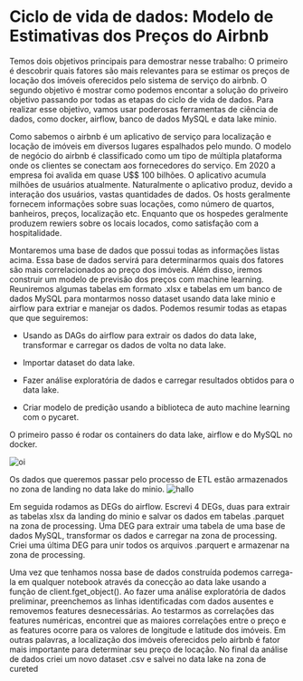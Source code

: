 # Ciclo de vida de dados: Modelo de Estimativas dos Preços do Airbnb

Temos dois objetivos principais para demostrar nesse trabalho: O primeiro é descobrir quais fatores são mais relevantes para se estimar os preços de locação dos imóveis oferecidos pelo sistema de serviço do airbnb. O segundo objetivo é mostrar como podemos encontar a solução do priveiro objetivo passando por todas as etapas do ciclo de vida de dados.
Para realizar esse objetivo, vamos usar poderosas ferramentas de ciência de dados, como docker, airflow, banco de dados MySQL e data lake minio. 

Como sabemos o airbnb é um aplicativo de serviço para localização e locação de imóveis em diversos lugares espalhados pelo mundo. O modelo de negócio do airbnb é 
classificado como um tipo de múltipla plataforma onde os clientes se conectam aos fornecedores do serviço. Em 2020 a empresa foi avalida em quase U$$ 100 bilhões.
O aplicativo acumula milhões de usuários atualmente. Naturalmente o aplicativo produz, devido a interação dos usuários, vastas quantidades 
de dados. Os hosts geralmente fornecem informações sobre suas locações, como número de quartos, banheiros, preços, localização etc. Enquanto que os hospedes 
geralmente produzem rewiers sobre os locais locados, como satisfação com a hospitalidade.

Montaremos uma base de dados que possui todas as informações listas acima. Essa base de dados servirá para determinarmos quais dos fatores são mais correlacionados ao preço dos imóveis. Além disso, iremos construir um modelo de previsão dos preços com machine learning. Reuniremos algumas tabelas em formato .xlsx 
e tabelas em um banco de dados MySQL para montarmos nosso dataset usando data lake minio e airflow para extriar e manejar os dados. Podemos resumir todas as etapas 
que que seguiremos:

* Usando as DAGs do airflow para extrair os dados do data lake, transformar e carregar os dados de volta no data lake.

* Importar dataset do data lake.

* Fazer análise exploratória de dados e carregar resultados obtidos para o data lake.

* Criar modelo de predição usando a biblioteca de auto machine learning com o pycaret.

O primeiro passo é rodar os containers do data lake, airflow e do MySQL no docker.

![oi](https://github.com/RondinellyMorais/Ciclo-de-vida-de-dados-Modelo-de-estimativas-de-pre-os-do-Airbnb/blob/master/imagens/docker.png)

Os dados que queremos passar pelo processo de ETL estão armazenados no zona de landing no data lake do minio.
![hallo](https://github.com/RondinellyMorais/Ciclo-de-vida-de-dados-Modelo-de-estimativas-de-pre-os-do-Airbnb/blob/master/imagens/minio01.png)

Em seguida rodamos as DEGs do airflow. Escrevi 4 DEGs, duas para extrair as tabelas xlsx da landing do minio e salvar os dados em tabelas .parquet na zona de 
processing. Uma DEG para extrair uma tabela de uma base de dados MySQL, transformar os dados e carregar na zona de processing. Criei uma última DEG para unir todos 
os arquivos .parquert e armazenar na zona de processing.

Uma vez que tenhamos nossa base de dados construída podemos carrega-la em qualquer notebook através da conecção ao data lake usando a função de client.fget_object().
Ao fazer uma análise exploratória de dados preliminar, preenchemos as linhas identificadas com dados ausentes e removemos features desnecessárias. Ao testarmos as 
correlações das features numéricas, encontrei que as maiores correlações entre o preço e as features ocorre para os valores de longitude e latitude dos imóveis. 
Em outras palavras, a localização dos imóveis oferecidos pelo airbnb é fator mais importante para determinar seu preço de locação. No final da análise de dados criei 
um novo dataset .csv e salvei no data lake na zona de cureted
